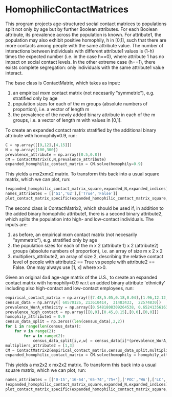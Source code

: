 # HomophilicContactMatrices

This program projects age-structured social contact matrices to populations split not only by age but by further Boolean attributes. For each Boolean attribute, its prevalence across the population is known.
For attribute1, the population may also exhibit positive homophily, h in [0,1], such that there are more contacts among people with the same attribute value. 
The number of interactions between individuals with different attribute1 values is (1-h) times the expected number (i.e. in the case h==0), where attribute 1 has no impact on social contact levels. 
In the other extreme case (h==1), there exists complete segregation: only individuals with the same attribute1 value interact.

The base class is ContactMatrix, which takes as input:
1. an empirical mxm contact matrix (not necesarily "symmetric"), e.g. stratified only by age
2. population sizes for each of the m groups (absolute numbers of proportion), i.e. a vector of length m
3. the prevalence of the newly added binary attribute in each of the m groups, i.e. a vector of length m with values in [0,1].
    
To create an expanded contact matrix stratified by the additional binary attribute with homophily=0.9, run:
```python
C = np.array([[9,12],[4,15]])
N = np.array([100,300])
prevalence_attribute = np.array([0.5,0.8])    
CM = ContactMatrix(C,N,prevalence_attribute)
expanded_homophilic_contact_matrix = CM.solve(homophily=0.9)  
```

This yields a mx2xmx2 matrix. To transform this back into a usual square matrix, which we can plot, run:
```python
(expanded_homophilic_contact_matrix_square,expanded_N,expanded_indices) = m.delete_empty_populations(expanded_homophilic_contact_matrix)
names_attributes = [['G1','G2'],['True','False']]
plot_contact_matrix_specific(expanded_homophilic_contact_matrix_square,expanded_N,expanded_indices,names_attributes,'test.pdf')
```
    
The second class is ContactMatrix2, which should be used if, in addition to the added binary homophilic attribute1, 
there is a second binary attribute2, which splits the population into high- and low-contact individuals. The inputs are:
1. as before, an empirical mxm contact matrix (not necesarily "symmetric"), e.g. stratified only by age
2. the population sizes for each of the m x 2 (attribute 1) x 2 (attribute2) groups (absolute numbers of proportion), i.e. an array of size m x 2 x 2
3. multipliers_attribute2, an array of size 2, describing the relative contact level of people with attribute2 == True vs people with attribute2 == False. One may always use [1, x] where x>0. 
    
Given an original 4x4 age-age matrix of the U.S., to create an expanded contact matrix with homophily=0.9 w.r.t an added binary attribute 'ethnicity'
including also high-contact and low-contact employees, run:
```python
empirical_contact_matrix = np.array([[7.48,5.05,0.18,0.04],[1.96,12.12,0.21,0.04],[0.93,3.75,1.14,0.15],[0.91,2.70,0.49,0.40]])
census_data = np.array([ 60570126, 213610414,  31483433,  22574830])
prevalence_WorA_ethnicity = np.array([0.5481808309264538, 0.652413561634687, 0.7960244996154009, 0.8233809069658553])
prevalence_high_contact = np.array([[0,0],[0.45,0.15],[0,0],[0,0]])
homophily_attribute1 = 0.9
census_data_split = np.zeros((len(census_data),2,2))
for i in range(len(census_data)):
    for v in range(2):
        for w in range(2):
            census_data_split[i,v,w] = census_data[i]*(prevalence_WorA_ethnicity[i] if v==1 else 1-prevalence_WorA_ethnicity[i])*(prevalence_high_contact[i,v] if w==1 else 1-prevalence_high_contact[i,v])
multipliers_attribute2 = [1,3]
CM = ContactMatrix2(empirical_contact_matrix,census_data_split,multipliers_attribute2)
expanded_homophilic_contact_matrix = CM.solve(homophily = homophily_attribute1)
```

This yields a mx2x2 x mx2x2 matrix. To transform this back into a usual square matrix, which we can plot, run:
```python
names_attributes = [['0-15','16-64','65-74','75+'],['POC','WA'],['LC','HC']]
(expanded_homophilic_contact_matrix_square,expanded_N,expanded_indices) = CM.delete_empty_populations(expanded_homophilic_contact_matrix)
plot_contact_matrix_specific(expanded_homophilic_contact_matrix_square,expanded_N,expanded_indices,names_attributes,'JTB_study_homotphily%i.pdf' % int(100*homophily_attribute1))
```
